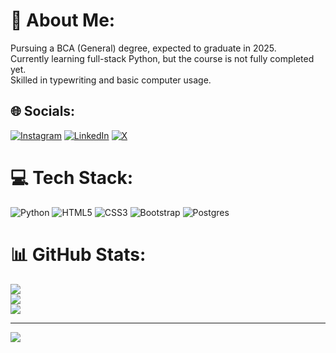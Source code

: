 # 💫 About Me:
Pursuing a BCA (General) degree, expected to graduate in 2025.<br>Currently learning full-stack Python, but the course is not fully completed yet.<br>Skilled in typewriting and basic computer usage.<br>


## 🌐 Socials:
[![Instagram](https://img.shields.io/badge/Instagram-%23E4405F.svg?logo=Instagram&logoColor=white)](https://instagram.com/gokul_r__official) [![LinkedIn](https://img.shields.io/badge/LinkedIn-%230077B5.svg?logo=linkedin&logoColor=white)](https://www.linkedin.com/in/gokul-rajan-193007343/) [![X](https://img.shields.io/badge/X-black.svg?logo=X&logoColor=white)](https://x.com/@Gokul_R_1312) 

# 💻 Tech Stack:
![Python](https://img.shields.io/badge/python-3670A0?style=for-the-badge&logo=python&logoColor=ffdd54) ![HTML5](https://img.shields.io/badge/html5-%23E34F26.svg?style=for-the-badge&logo=html5&logoColor=white) ![CSS3](https://img.shields.io/badge/css3-%231572B6.svg?style=for-the-badge&logo=css3&logoColor=white) ![Bootstrap](https://img.shields.io/badge/bootstrap-%238511FA.svg?style=for-the-badge&logo=bootstrap&logoColor=white) ![Postgres](https://img.shields.io/badge/postgres-%23316192.svg?style=for-the-badge&logo=postgresql&logoColor=white) 
# 📊 GitHub Stats:
![](https://github-readme-stats.vercel.app/api?username=GokulR1312&theme=dark&hide_border=false&include_all_commits=false&count_private=false)<br/>
![](https://github-readme-streak-stats.herokuapp.com/?user=GokulR1312&theme=dark&hide_border=false)<br/>
![](https://github-readme-stats.vercel.app/api/top-langs/?username=GokulR1312&theme=dark&hide_border=false&include_all_commits=false&count_private=false&layout=compact)

---
[![](https://visitcount.itsvg.in/api?id=GokulR1312&icon=0&color=0)](https://visitcount.itsvg.in)

<!-- Proudly created with GPRM ( https://gprm.itsvg.in ) -->
